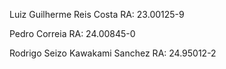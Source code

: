 Luiz Guilherme Reis Costa         RA: 23.00125-9

Pedro Correia                     RA: 24.00845-0

Rodrigo Seizo Kawakami Sanchez    RA: 24.95012-2